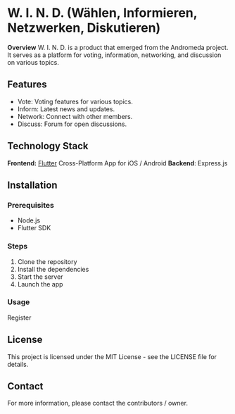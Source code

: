 # W. I. N. D. (Wählen, Informieren, Netzwerken, Diskutieren)

**Overview**
W. I. N. D. is a product that emerged from the Andromeda project. It serves as a platform for voting, information, networking, and discussion on various topics.

## Features
- Vote: Voting features for various topics.
- Inform: Latest news and updates.
- Network: Connect with other members.
- Discuss: Forum for open discussions.

## Technology Stack
**Frontend:** [Flutter](https://flutter.dev/) Cross-Platform App for iOS / Android
**Backend**: Express.js

## Installation

### Prerequisites
- Node.js
- Flutter SDK

### Steps
1. Clone the repository
2. Install the dependencies
3. Start the server
4. Launch the app

### Usage
Register 

## License
This project is licensed under the MIT License - see the LICENSE file for details.

## Contact
For more information, please contact the contributors / owner.